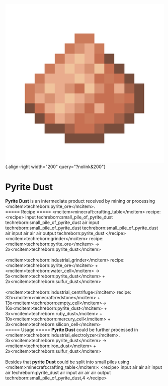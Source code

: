 ![Pyrite Dust](/media/mods/techreborn/pyrite_dust.png){.align-right width="200" query="?nolink&200"}

# Pyrite Dust

**Pyrite Dust** is an intermediate product received by mining or processing \<mcitem\>techreborn:pyrite_ore\</mcitem\>.\
===== Recipe ===== \<mcitem\>minecraft:crafting_table\</mcitem\> recipe:\
\<recipe\> input techreborn:small_pile_of_pyrite_dust techreborn:small_pile_of_pyrite_dust air input techreborn:small_pile_of_pyrite_dust techreborn:small_pile_of_pyrite_dust air input air air air output techreborn:pyrite_dust \</recipe\>\
\<mcitem\>techreborn:grinder\</mcitem\> recipe:\
\<mcitem\>techreborn:pyrite_ore\</mcitem\> -\> 2x\<mcitem\>techreborn:pyrite_dust\</mcitem\>\
\
\<mcitem\>techreborn:industrial_grinder\</mcitem\> recipe:\
\<mcitem\>techreborn:pyrite_ore\</mcitem\> + \<mcitem\>techreborn:water_cell\</mcitem\> -\> 5x\<mcitem\>techreborn:pyrite_dust\</mcitem\> + 2x\<mcitem\>techreborn:sulfur_dust\</mcitem\>\
\
\<mcitem\>techreborn:industrial_centrifuge\</mcitem\> recipe:\
32x\<mcitem\>minecraft:redstone\</mcitem\> + 13x\<mcitem\>techreborn:empty_cell\</mcitem\>-\> 16x\<mcitem\>techreborn:pyrite_dust\</mcitem\> + 3x\<mcitem\>techreborn:ruby_dust\</mcitem\> + 10x\<mcitem\>techreborn:mercury_cell\</mcitem\> + 3x\<mcitem\>techreborn:silicon_cell\</mcitem\>\
===== Usage ===== **Pyrite Dust** could be further processed in \<mcitem\>techreborn:industrial_electrolyzer\</mcitem\>.\
3x\<mcitem\>techreborn:pyrite_dust\</mcitem\> -\> \<mcitem\>techreborn:iron_dust\</mcitem\> + 2x\<mcitem\>techreborn:sulfur_dust\</mcitem\>\
\
Besides that **pyrite Dust** could be split into small piles using \<mcitem\>minecraft:crafting_table\</mcitem\>: \<recipe\> input air air air input air techreborn:pyrite_dust air input air air air output techreborn:small_pile_of_pyrite_dust,4 \</recipe\>
